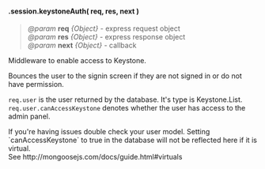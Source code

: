 #### .session.keystoneAuth( req, res, next )  
> *@param* **req** _{Object}_  - express request object  
> *@param* **res** _{Object}_  - express response object  
> *@param* **next** _{Object}_  - callback  

Middleware to enable access to Keystone.

Bounces the user to the signin screen if they are not signed in or do not have permission.  

`req.user` is the user returned by the database. It's type is Keystone.List.  
`req.user.canAccessKeystone` denotes whether the user has access to the admin panel.
<p class="note">If you're having issues double check your user model. Setting `canAccessKeystone` to true in the database will not be reflected here if it is virtual. <br/> See http://mongoosejs.com/docs/guide.html#virtuals</p>


<div class="code-header addGitHubLink" data-file="lib/session.js#L190-L215"> &nbsp;</div><pre class=" language-javascript hideCode api"></pre> 
